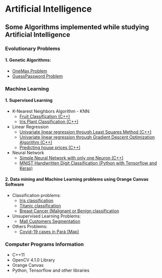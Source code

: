 # Artificial Intelligence
## Some Algorithms implemented while studying Artificial Intelligence
### Evolutionary Problems
#### 1. Genetic Algorithms:
   - [OneMax Problem](https://github.com/AnneLivia/ArtificialIntelligence/tree/master/Evolutionary%20Algorithms/OneMax%20Problem)
   - [GuessPassword Problem](https://github.com/AnneLivia/ArtificialIntelligence/tree/master/Evolutionary%20Algorithms/GuessPassword)
### Machine Learning 
#### 1. Supervised Learning
   - K-Nearest Neighbors Algorithm - KNN:
     - [Fruit Classification (C++) ](https://github.com/AnneLivia/ArtificialIntelligence/tree/master/Machine%20Learning/KNN%20Algorithm%20(Fruit%20dataset))
     - [Iris Plant Classification (C++)](https://github.com/AnneLivia/ArtificialIntelligence/tree/master/Machine%20Learning/KNN%20Algorithm%20(Iris%20Data%20Set))
   - Linear Regression
     - [Univariate linear regression through Least Squares Method (C++)](https://github.com/AnneLivia/ArtificialIntelligence/tree/master/Machine%20Learning/Linear%20Regression)
     - [Univariate linear regression through Gradient Descent Optimization Algorithm (C++)](https://github.com/AnneLivia/ArtificialIntelligence/tree/master/Machine%20Learning/Gradient%20Decent%20(Linear%20Regression))
     - [Predicting house prices (C++)](https://github.com/AnneLivia/ArtificialIntelligence/tree/master/Machine%20Learning/Predict%20Housing%20Prices)
   - Neural Network
      - [Simple Neural Network with only one Neuron (C++)](https://github.com/AnneLivia/ArtificialIntelligence/tree/master/Machine%20Learning/Simple%20Neural%20Network)
      - [MNIST Handwritten Digit Classification (Python with Tensorflow and Keras)](https://github.com/AnneLivia/ArtificialIntelligence/tree/master/Machine%20Learning/ML%20With%20Python/TensorFlow/MNIST%20Handwritten%20Digit%20Classification)
#### 2. Data mining and Machine Learning problems using Orange Canvas Software
   - Classification problems:
     - [Iris classification](https://github.com/AnneLivia/ArtificialIntelligence/blob/master/Machine%20Learning/Orange%20Canvas/IrisDataSetOrange.ows)
     - [Titanic classification](https://github.com/AnneLivia/ArtificialIntelligence/blob/master/Machine%20Learning/Orange%20Canvas/titanicOrange.ows)
     - [Breast Cancer (Malignant or Benign classification](https://github.com/AnneLivia/ArtificialIntelligence/blob/master/Machine%20Learning/Orange%20Canvas/breast_cancer_benignORmalignant.ows)
   - Unsupervised Learning Problems:
     - [Mall Customers Segmentation](https://github.com/AnneLivia/ArtificialIntelligence/blob/master/Machine%20Learning/Orange%20Canvas/MallCustomerSegmentationData.ows)
   - Others Problems:
     - [Covid-19 cases in Pará (Map)](https://github.com/AnneLivia/ArtificialIntelligence/blob/master/Machine%20Learning/Orange%20Canvas/covid_map_para.ows)
### Computer Programs Information
  - C++11
  - OpenCV 4.1.0 Library
  - Orange Canvas
  - Python, Tensorflow and other libraries
  
